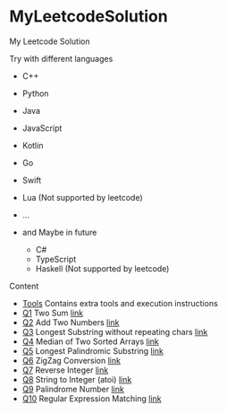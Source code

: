 # MyLeetcodeSolution
My Leetcode Solution

Try with different languages
- C++
- Python
- Java
- JavaScript
- Kotlin
- Go
- Swift
- Lua (Not supported by leetcode)
- ...

- and Maybe in future
  - C#
  - TypeScript
  - Haskell (Not supported by leetcode)

Content
- [Tools](./tools/tools.md) Contains extra tools and execution instructions
- [Q1](./problems/Q1/Q1.md) Two Sum [link](https://leetcode.com/problems/two-sum/)
- [Q2](./problems/Q2/Q2.md) Add Two Numbers [link](https://leetcode.com/problems/add-two-numbers/)
- [Q3](./problems/Q3/Q3.md) Longest Substring without repeating chars [link](https://leetcode.com/problemset/all#:~:text=3.%20Longest%20Substring%20Without%20Repeating%20Characters)
- [Q4](./problems/Q4/Q4.md) Median of Two Sorted Arrays [link](https://leetcode.com/problemset/all#:~:text=4.%20Median%20of%20Two%20Sorted%20Arrays)
- [Q5](./problems/Q5/Q5.md) Longest Palindromic Substring [link](https://leetcode.com/problems/longest-palindromic-substring/)
- [Q6](./problems/Q6/Q6.md) ZigZag Conversion [link](https://leetcode.com/problems/zigzag-conversion/)
- [Q7](./problems/Q7/Q7.md) Reverse Integer [link](https://leetcode.com/problems/reverse-integer/)
- [Q8](./problems/Q8/Q8.md) String to Integer (atoi) [link](https://leetcode.com/problems/string-to-integer-atoi/)
- [Q9](./problems/Q9/Q9.md) Palindrome Number [link](https://leetcode.com/problems/palindrome-number/)
- [Q10](./problems/Q10/Q10.md) Regular Expression Matching [link](https://leetcode.com/problems/regular-expression-matching/)